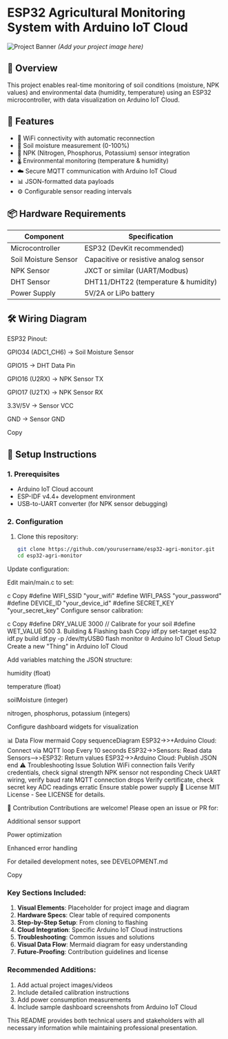 # ESP32 Agricultural Monitoring System with Arduino IoT Cloud

![Project Banner](https://via.placeholder.com/800x300?text=ESP32+NPK+Soil+Monitoring) *(Add your project image here)*

## 📌 Overview
This project enables real-time monitoring of soil conditions (moisture, NPK values) and environmental data (humidity, temperature) using an ESP32 microcontroller, with data visualization on Arduino IoT Cloud.

## 🌟 Features
- 📶 WiFi connectivity with automatic reconnection
- 🌱 Soil moisture measurement (0-100%)
- 🔬 NPK (Nitrogen, Phosphorus, Potassium) sensor integration
- 🌡️ Environmental monitoring (temperature & humidity)
- ☁️ Secure MQTT communication with Arduino IoT Cloud
- 📊 JSON-formatted data payloads
- ⚙️ Configurable sensor reading intervals

## 📦 Hardware Requirements
| Component | Specification |
|-----------|--------------|
| Microcontroller | ESP32 (DevKit recommended) |
| Soil Moisture Sensor | Capacitive or resistive analog sensor |
| NPK Sensor | JXCT or similar (UART/Modbus) |
| DHT Sensor | DHT11/DHT22 (temperature & humidity) |
| Power Supply | 5V/2A or LiPo battery |

## 🛠️ Wiring Diagram
ESP32 Pinout:

GPIO34 (ADC1_CH6) → Soil Moisture Sensor

GPIO15 → DHT Data Pin

GPIO16 (U2RX) → NPK Sensor TX

GPIO17 (U2TX) → NPK Sensor RX

3.3V/5V → Sensor VCC

GND → Sensor GND

Copy

## 🚀 Setup Instructions

### 1. Prerequisites
- Arduino IoT Cloud account
- ESP-IDF v4.4+ development environment
- USB-to-UART converter (for NPK sensor debugging)

### 2. Configuration
1. Clone this repository:
   ```bash
   git clone https://github.com/yourusername/esp32-agri-monitor.git
   cd esp32-agri-monitor
Update configuration:

Edit main/main.c to set:

c
Copy
#define WIFI_SSID "your_wifi"
#define WIFI_PASS "your_password"
#define DEVICE_ID "your_device_id"
#define SECRET_KEY "your_secret_key"
Configure sensor calibration:

c
Copy
#define DRY_VALUE 3000  // Calibrate for your soil
#define WET_VALUE 500
3. Building & Flashing
bash
Copy
idf.py set-target esp32
idf.py build
idf.py -p /dev/ttyUSB0 flash monitor
🌐 Arduino IoT Cloud Setup
Create a new "Thing" in Arduino IoT Cloud

Add variables matching the JSON structure:

humidity (float)

temperature (float)

soilMoisture (integer)

nitrogen, phosphorus, potassium (integers)

Configure dashboard widgets for visualization

📊 Data Flow
mermaid
Copy
sequenceDiagram
    ESP32->>+Arduino Cloud: Connect via MQTT
    loop Every 10 seconds
        ESP32->>Sensors: Read data
        Sensors-->>ESP32: Return values
        ESP32->>Arduino Cloud: Publish JSON
    end
⚠️ Troubleshooting
Issue	Solution
WiFi connection fails	Verify credentials, check signal strength
NPK sensor not responding	Check UART wiring, verify baud rate
MQTT connection drops	Verify certificate, check secret key
ADC readings erratic	Ensure stable power supply
📜 License
MIT License - See LICENSE for details.

🤝 Contribution
Contributions are welcome! Please open an issue or PR for:

Additional sensor support

Power optimization

Enhanced error handling

For detailed development notes, see DEVELOPMENT.md

Copy

### Key Sections Included:

1. **Visual Elements**: Placeholder for project image and diagram
2. **Hardware Specs**: Clear table of required components
3. **Step-by-Step Setup**: From cloning to flashing
4. **Cloud Integration**: Specific Arduino IoT Cloud instructions
5. **Troubleshooting**: Common issues and solutions
6. **Visual Data Flow**: Mermaid diagram for easy understanding
7. **Future-Proofing**: Contribution guidelines and license

### Recommended Additions:
1. Add actual project images/videos
2. Include detailed calibration instructions
3. Add power consumption measurements
4. Include sample dashboard screenshots from Arduino IoT Cloud

This README provides both technical users and stakeholders with all necessary information while maintaining professional presentation.
